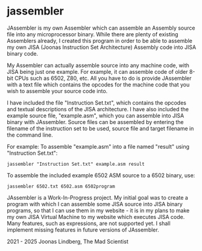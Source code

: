 # jassembler
JAssembler is my own Assembler which can assemble an Assembly source file into any microprocessor binary.
While there are plenty of existing Assemblers already, I created this program in order to be able to assemble my own JISA (Joonas Instruction Set Architecture) Assembly code into JISA binary code.

My Assembler can actually assemble source into any machine code, with JISA being just one example.
For example, it can assemble code of older 8-bit CPUs such as 6502, Z80, etc.
All you have to do is provide JAssembler with a text file which contains the opcodes for the machine code that you wish to assemble your source code into.

I have included the file "Instruction Set.txt", which contains the opcodes and textual descriptions of the JISA architecture.
I have also included the example source file, "example.asm", which you can assemble into JISA binary with JAssembler.
Source files can be assembled by entering the filename of the instruction set to be used, source file and target filename in the command line.

For example:
To assemble "example.asm" into a file named "result" using "Instruction Set.txt":

<code>jassembler "Instruction Set.txt" example.asm result</code>

To assemble the included example 6502 ASM source to a 6502 binary, use:

<code>jassembler 6502.txt 6502.asm 6502program</code>

JAssembler is a Work-In-Progress project. My initial goal was to create a program with which I can assemble some JISA source into JISA binary programs, so that I can use them in my website - it is in my plans to make my own JISA Virtual Machine to my website which executes JISA code. Many features, such as expressions, are not supported yet. I shall implement missing features in future versions of JAssembler.

2021 - 2025 Joonas Lindberg, The Mad Scientist
